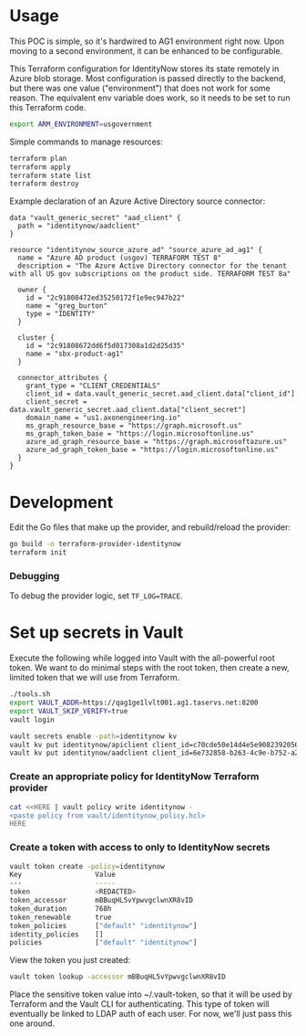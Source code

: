 # Usage
This POC is simple, so it's hardwired to AG1 environment right now. Upon moving to a second environment, it can be enhanced to be configurable.

This Terraform configuration for IdentityNow stores its state remotely in Azure blob storage. Most configuration is passed directly to the backend, but there was one value ("environment")
that does not work for some reason. The equivalent env variable does work, so it needs to be set to run this Terraform code.
```bash
export ARM_ENVIRONMENT=usgovernment
```

Simple commands to manage resources:
```bash
terraform plan
terraform apply
terraform state list
terraform destroy
```

Example declaration of an Azure Active Directory source connector:
```hcl-terraform
data "vault_generic_secret" "aad_client" {
  path = "identitynow/aadclient"
}

resource "identitynow_source_azure_ad" "source_azure_ad_ag1" {
  name = "Azure AD product (usgov) TERRAFORM TEST 8"
  description = "The Azure Active Directory connector for the tenant with all US gov subscriptions on the product side. TERRAFORM TEST 8a"

  owner {
    id = "2c91808472ed35250172f1e9ec947b22"
    name = "greg_burton"
    type = "IDENTITY"
  }

  cluster {
    id = "2c91808672dd6f5d017308a1d2d25d35"
    name = "sbx-product-ag1"
  }

  connector_attributes {
    grant_type = "CLIENT_CREDENTIALS"
    client_id = data.vault_generic_secret.aad_client.data["client_id"]
    client_secret = data.vault_generic_secret.aad_client.data["client_secret"]
    domain_name = "us1.axonengineering.io"
    ms_graph_resource_base = "https://graph.microsoft.us"
    ms_graph_token_base = "https://login.microsoftonline.us"
    azure_ad_graph_resource_base = "https://graph.microsoftazure.us"
    azure_ad_graph_token_base = "https://login.microsoftonline.us"
  }
}
```

# Development
Edit the Go files that make up the provider, and rebuild/reload the provider:
```bash
go build -o terraform-provider-identitynow
terraform init
``` 

### Debugging
To debug the provider logic, set `TF_LOG=TRACE`.

# Set up secrets in Vault
Execute the following while logged into Vault with the all-powerful root token. We want to do minimal steps with the root token, then create a new, limited token that we will use from Terraform.
```bash
./tools.sh
export VAULT_ADDR=https://qag1ge1lvlt001.ag1.taservs.net:8200
export VAULT_SKIP_VERIFY=true
vault login

vault secrets enable -path=identitynow kv
vault kv put identitynow/apiclient client_id=c70cde50e14d4e5e9082392056f9faf3 client_secret=<REDACTED>
vault kv put identitynow/aadclient client_id=6e732858-b263-4c9e-b752-a229626e18a7 client_secret=<redacted>
```

### Create an appropriate policy for IdentityNow Terraform provider
```bash
cat <<HERE | vault policy write identitynow -
<paste policy from vault/identitynow_policy.hcl>
HERE
```

### Create a token with access to only to IdentityNow secrets
```bash
vault token create -policy=identitynow
Key                  Value
---                  -----
token                <REDACTED>
token_accessor       mBBuqHL5vYpwvgclwnXR8vID
token_duration       768h
token_renewable      true
token_policies       ["default" "identitynow"]
identity_policies    []
policies             ["default" "identitynow"]
```
View the token you just created:
```bash
vault token lookup -accessor mBBuqHL5vYpwvgclwnXR8vID
```
Place the sensitive token value into ~/.vault-token, so that it will be used by Terraform and the Vault CLI for authenticating. This type of token will eventually be linked to LDAP auth of each user. For now, we'll just pass this one around.





